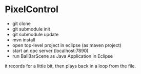# PixelControl

- git clone
- git submodule init
- git submodule update
- mvn install  
- open top-level project in eclipse (as maven project)
- start an opc server (localhost:7890)  
- run BallBarScene as Java Application in Eclipse  
  
it records for a little bit, then plays back in a loop from the file.  
